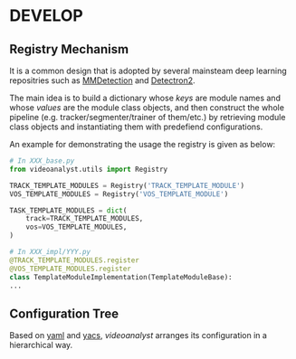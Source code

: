 # DEVELOP

## Registry Mechanism

It is a common design that is adopted by several mainsteam deep learning repositries such as [MMDetection](https://github.com/open-mmlab/mmdetection) and [Detectron2](https://github.com/facebookresearch/detectron2).

The main idea is to build a dictionary whose _keys_ are module names and whose _values_ are the module class objects, and then construct the whole pipeline (e.g. tracker/segmenter/trainer of them/etc.) by retrieving module class objects and instantiating them with predefiend configurations.

An example for demonstrating the usage the registry is given as below:

```Python
# In XXX_base.py
from videoanalyst.utils import Registry

TRACK_TEMPLATE_MODULES = Registry('TRACK_TEMPLATE_MODULE')
VOS_TEMPLATE_MODULES = Registry('VOS_TEMPLATE_MODULE')

TASK_TEMPLATE_MODULES = dict(
    track=TRACK_TEMPLATE_MODULES,
    vos=VOS_TEMPLATE_MODULES,
)

# In XXX_impl/YYY.py
@TRACK_TEMPLATE_MODULES.register
@VOS_TEMPLATE_MODULES.register
class TemplateModuleImplementation(TemplateModuleBase):
...
```

## Configuration Tree
Based on [yaml](https://yaml.org/) and [yacs](https://github.com/rbgirshick/yacs), _videoanalyst_ arranges its configuration in a hierarchical way.
